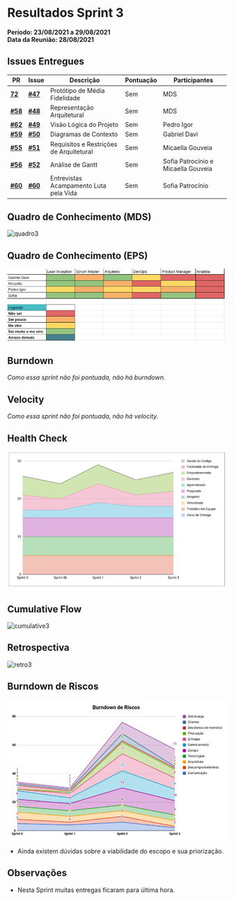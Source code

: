 # Resultados Sprint 3

**Período: 23/08/2021 a 29/08/2021**<br>
**Data da Reunião: 28/08/2021**

## Issues Entregues
| PR | Issue | Descrição | Pontuação | Participantes |
|----|-------|-----------|-----------|---------------|
| [**72**](https://github.com/fga-eps-mds/2021.1-Multilind-Docs/pull/72) |[**#47**](https://github.com/fga-eps-mds/2021.1-Linguas-Indigenas-Docs/issues/47) | Protótipo de Média Fidelidade | Sem | MDS |
| [**#58**](https://github.com/fga-eps-mds/2021.1-Linguas-Indigenas-Docs/pull/58)|[**#48**](https://github.com/fga-eps-mds/2021.1-Linguas-Indigenas-Docs/issues/48) | Representação Arquitetural | Sem | MDS |
| [**#62**](https://github.com/fga-eps-mds/2021.1-Linguas-Indigenas-Docs/pull/62)|[**#49**](https://github.com/fga-eps-mds/2021.1-Linguas-Indigenas-Docs/issues/49) | Visão Lógica do Projeto | Sem | Pedro Igor |
| [**#59**](https://github.com/fga-eps-mds/2021.1-Linguas-Indigenas-Docs/pull/59)|[**#50**](https://github.com/fga-eps-mds/2021.1-Linguas-Indigenas-Docs/issues/50) | Diagramas de Contexto | Sem | Gabriel Davi |
| [**#55**](https://github.com/fga-eps-mds/2021.1-Linguas-Indigenas-Docs/pull/55)|[**#51**](https://github.com/fga-eps-mds/2021.1-Linguas-Indigenas-Docs/issues/51) | Requisitos e Restrições de Arquitetural | Sem | Micaella Gouveia |
| [**#56**](https://github.com/fga-eps-mds/2021.1-Linguas-Indigenas-Docs/pull/56)|[**#52**](https://github.com/fga-eps-mds/2021.1-Linguas-Indigenas-Docs/issues/52) | Análise de Gantt | Sem | Sofia Patrocínio e Micaella Gouveia |
| [**#60**](https://github.com/fga-eps-mds/2021.1-Linguas-Indigenas-Docs/pull/53)|[**#60**](https://github.com/fga-eps-mds/2021.1-Linguas-Indigenas-Docs/issues/53) | Entrevistas Acampamento Luta pela Vida | Sem | Sofia Patrocínio |


## Quadro de Conhecimento (MDS)
![quadro3](../../img/quadroConhecimento/quadro3.png)

## Quadro de Conhecimento (EPS)
![quadro3](../../img/quadroConhecimento/Equadro3.png)

## Burndown
*Como essa sprint não foi pontuada, não há burndown.*

## Velocity
*Como essa sprint não foi pontuada, não há velocity.*

## Health Check
![health3](../../img/healthCheck/health3.png)

## Cumulative Flow
![cumulative3](../../img/cumulativeFlow/cumulative3.png)

## Retrospectiva
![retro3](../../img/retrospective/retro3.png)

## Burndown de Riscos
![riscos3](../../img/riscos/riscos3.png)

* Ainda existem dúvidas sobre a viabilidade do escopo e sua priorização.


## Observações
- Nesta Sprint muitas entregas ficaram para última hora.